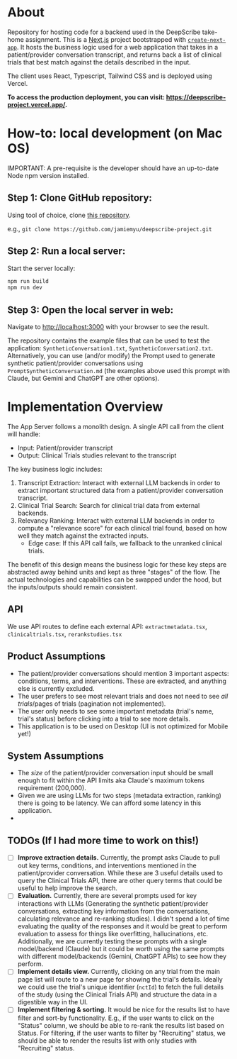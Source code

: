 # About
Repository for hosting code for a backend used in the DeepScribe take-home assignment. This is a [Next.js](https://nextjs.org) project bootstrapped with [`create-next-app`](https://nextjs.org/docs/app/api-reference/cli/create-next-app). It hosts the business logic used for a web application that takes in a patient/provider conversation transcript, and returns back a list of clinical trials that best match against the details described in the input.

The client uses React, Typescript, Tailwind CSS and is deployed using Vercel.

**To access the production deployment, you can visit: https://deepscribe-project.vercel.app/.**

# How-to: **local development** (on Mac OS)
IMPORTANT: A pre-requisite is the developer should have an up-to-date Node npm version installed.

## Step 1: Clone GitHub repository:
Using tool of choice, clone [this repository](https://github.com/jamiemyu/deepscribe-project.git).

e.g., `git clone https://github.com/jamiemyu/deepscribe-project.git`

## Step 2: Run a local server:
Start the server locally:

```bash
npm run build
npm run dev
```

## Step 3: Open the local server in web:
Navigate to [http://localhost:3000](http://localhost:3000) with your browser to see the result.

The repository contains the example files that can be used to test the application: `SyntheticConversation1.txt`, `SyntheticConversation2.txt`. Alternatively, you can use (and/or modify) the Prompt used to generate synthetic patient/provider conversations using `PromptSyntheticConversation.md` (the examples above used this prompt with Claude, but Gemini and ChatGPT are other options).





# Implementation Overview
The App Server follows a monolith design. A single API call from the client will handle:
- Input: Patient/provider transcript
- Output: Clinical Trials studies relevant to the transcript

The key business logic includes:
1. Transcript Extraction: Interact with external LLM backends in order to extract important structured data from a patient/provider conversation transcript.
2. Clinical Trial Search: Search for clinical trial data from external backends.
3. Relevancy Ranking: Interact with external LLM backends in order to compute a "relevance score" for each clinical trial found, based on how well they match against the extracted inputs.
    -   Edge case: If this API call fails, we fallback to the unranked clinical trials.

The benefit of this design means the business logic for these key steps are abstracted away behind units and kept as three "stages" of the flow. The actual technologies and capabilities can be swapped under the hood, but the inputs/outputs should remain consistent.

## API
We use API routes to define each external API: `extractmetadata.tsx`, `clinicaltrials.tsx`, `rerankstudies.tsx`

## Product Assumptions
*   The patient/provider conversations should mention 3 important aspects: conditions, terms, and interventions. These are extracted, and anything else is currently excluded.
*   The user prefers to see most relevant trials and does not need to see _all trials_/pages of trials (pagination not implemented).
*   The user only needs to see some important metadata (trial's name, trial's status) before clicking into a trial to see more details.
*   This application is to be used on Desktop (UI is not optimized for Mobile yet!)

## System Assumptions
*   The _size_ of the patient/provider conversation input should be small enough to fit within the API limits aka Claude's maximum tokens requirement (200,000).
*   Given we are using LLMs for two steps (metadata extraction, ranking) there is going to be latency. We can afford some latency in this application.
*    

## TODOs (If I had more time to work on this!)
* [ ]   **Improve extraction details.** Currently, the prompt asks Claude to pull out key terms, conditions, and interventions mentioned in the patient/provider conversation. While these are 3 useful details used to query the Clinical Trials API, there are other query terms that could be useful to help improve the search.
* [ ]   **Evaluation.** Currently, there are several prompts used for key interactions with LLMs (Generating the synthetic patient/provider conversations, extracting key information from the conversations, calculating relevance and re-ranking studies). I didn't spend a lot of time evaluating the quality of the responses and it would be great to perform evaluation to assess for things like overfitting, hallucinations, etc. Additionally, we are currently testing these prompts with a single model/backend (Claude) but it could be worth using the same prompts with different model/backends (Gemini, ChatGPT APIs) to see how they perform.
* [ ]   **Implement details view.** Currently, clicking on any trial from the main page list will route to a new page for showing the trial's details. Ideally we could use the trial's unique identifier (`nctId`) to fetch the full details of the study (using the Clinical Trials API) and structure the data in a digestible way in the UI.
* [ ]   **Implement filtering & sorting.** It would be nice for the results list to have filter and sort-by functionality. E.g., if the user wants to click on the "Status" column, we should be able to re-rank the results list based on Status. For filtering, if the user wants to filter by "Recruiting" status, we should be able to render the results list with only studies with "Recruiting" status.